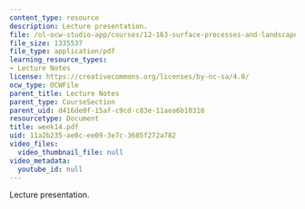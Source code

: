 ```yaml
---
content_type: resource
description: Lecture presentation.
file: /ol-ocw-studio-app/courses/12-163-surface-processes-and-landscape-evolution-fall-2004/11a2b235ae0cee093e7c3685f272a782_week14.pdf
file_size: 1335537
file_type: application/pdf
learning_resource_types:
- Lecture Notes
license: https://creativecommons.org/licenses/by-nc-sa/4.0/
ocw_type: OCWFile
parent_title: Lecture Notes
parent_type: CourseSection
parent_uid: d416de0f-15af-c9cd-c83e-11aea6b10318
resourcetype: Document
title: week14.pdf
uid: 11a2b235-ae0c-ee09-3e7c-3685f272a782
video_files:
  video_thumbnail_file: null
video_metadata:
  youtube_id: null
---
```

Lecture presentation.